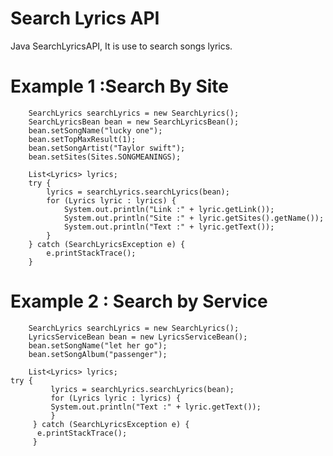 Search Lyrics API
===============

Java SearchLyricsAPI, It is use to search songs lyrics. 


Example 1 :Search By Site
===============

        SearchLyrics searchLyrics = new SearchLyrics();
		SearchLyricsBean bean = new SearchLyricsBean();
		bean.setSongName("lucky one");
		bean.setTopMaxResult(1);
		bean.setSongArtist("Taylor swift");
		bean.setSites(Sites.SONGMEANINGS);

		List<Lyrics> lyrics;
		try {
			lyrics = searchLyrics.searchLyrics(bean);
			for (Lyrics lyric : lyrics) {
				System.out.println("Link :" + lyric.getLink());
				System.out.println("Site :" + lyric.getSites().getName());
				System.out.println("Text :" + lyric.getText());
			}
		} catch (SearchLyricsException e) {
			e.printStackTrace();
		}





Example 2 : Search by Service
===============


        SearchLyrics searchLyrics = new SearchLyrics();
        LyricsServiceBean bean = new LyricsServiceBean();
		bean.setSongName("let her go");
		bean.setSongAlbum("passenger");
		
		List<Lyrics> lyrics;
    try {
		     lyrics = searchLyrics.searchLyrics(bean);
		     for (Lyrics lyric : lyrics) {
		     System.out.println("Text :" + lyric.getText());
	     	 }
		 } catch (SearchLyricsException e) {
		  e.printStackTrace();
		 }
